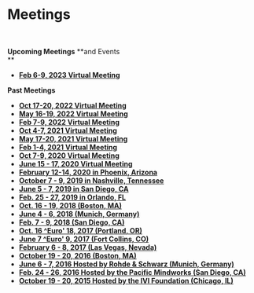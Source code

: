 # Meetings

 

**Upcoming Meetings** **and Events  
**

  - [**Feb 6-9, 2023 Virtual
    Meeting**](http://www.ivifoundation.org/meetings/2022Oct/Default-FEB2023.md)  

**Past Meetings**

  - [**Oct 17-20, 2022 Virtual
    Meeting**](http://www.ivifoundation.org/meetings/2022Oct/Default-OCT2022.md)  
  - [**May 16-19, 2022 Virtual
    Meeting**](http://www.ivifoundation.org/meetings/2022May/Default-MAY2022.md)  
  - [**Feb 7-9, 2022 Virtual
    Meeting**](http://www.ivifoundation.org/meetings/2022Feb/Default-FEB2022.md)  
  - [**Oct 4-7, 2021 Virtual
    Meeting**](http://www.ivifoundation.org/meetings/2021Oct/Default-OCT2021.md)  
  - [**May 17-20, 2021 Virtual
    Meeting**](http://www.ivifoundation.org/meetings/2021May/Default-MAY2021.md)  
  - [**Feb 1-4, 2021 Virtual
    Meeting**](http://www.ivifoundation.org/meetings/2021Feb/Default-FEB2021.md)  
  - [**Oct 7-9, 2020 Virtual
    Meeting**](http://www.ivifoundation.org/meetings/2020Oct/Default-Oct2020.md)  
  - [**June 15 - 17, 2020 Virtual
    Meeting**](http://www.ivifoundation.org/meetings/2020Jun/Jun2020.md)
  - [**February 12-14, 2020 in Phoenix,
    Arizona**](http://www.ivifoundation.org/meetings/2020Feb/Default-FEB2020.md)  
  - [**October 7 - 9, 2019 in Nashville,
    Tennessee**](http://www.ivifoundation.org/meetings/2019Oct/Default-OCT2019.md)  
  - **[June 5 - 7, 2019 in San Diego,
    CA](http://www.ivifoundation.org/meetings/2019Jun/Default-JUN2019.md)**
  - [**Feb. 25 - 27, 2019 in Orlando,
    FL**](http://www.ivifoundation.org/meetings/2019Feb/Default-Feb2019.md)
  - **[Oct. 16 - 19, 2018 (Boston,
    MA)](http://www.ivifoundation.org/meetings/2018Oct/Default-Oct2018.md)**
  - **[June 4 - 6, 2018 (Munich,
    Germany)](2018Jun/Default-Jun2018.md)**
  - **[Feb. 7 - 9, 2018 (San Diego,
    CA)](http://ivifoundation.org/meetings/2018Feb/Default-Feb2018.md)**
  - [**Oct. 16 ^Euro' 18, 2017 (Portland,
    OR)**](http://ivifoundation.org/meetings/2017Oct/Default-Oct.md)
  - **[June 7 ^Euro' 9, 2017 (Fort Collins,
    CO)](http://ivifoundation.org/meetings/2017Jun/Default.md)**
  - **[February 6 - 8, 2017 (Las Vegas,
    Nevada)](http://ivifoundation.org/meetings/2017Feb/default.md)**[](http://ivifoundation.org/meetings/2017Feb/default.md)
  - **[October 19 - 20, 2016 (Boston,
    MA)](http://ivifoundation.org/meetings/2016Oct/default.md)**
  - **[June 6 - 7, 2016 Hosted by Rohde & Schwarz (Munich,
    Germany)](http://ivifoundation.org/meetings/2016Jun/default.md)**
  - **[Feb. 24 - 26, 2016 Hosted by the Pacific Mindworks (San Diego,
    CA)](http://ivifoundation.org/meetings/2016Feb/default.md)**
  - **[October 19 - 20, 2015 Hosted by the IVI Foundation (Chicago,
    IL)](http://ivifoundation.org/meetings/2015Oct/default.md)**
